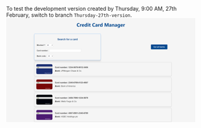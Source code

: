 To test the development version created by Thursday, 9:00 AM, 27th February, switch to branch `Thursday-27th-version`.
![Application Image](client/public/Assets/Readme/Application.png)
